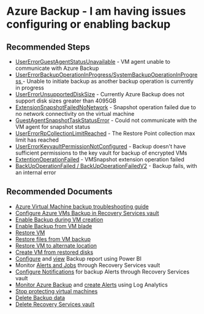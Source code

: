 <properties
	pageTitle="Azure Backup - I am having issues configuring or enabling backup"
	description="Azure Backup - I am having issues configuring or enabling backup"
	service="microsoft.compute"
	resource="virtualmachines"
	authors="srinathv"
	ms.author="srinathv"
	displayOrder=""
	selfHelpType="generic"
	supportTopicIds="32637322"
	resourceTags=""
	productPesIds="15571,15797,16470,16454,14749"
	articleId="9ba9becb-d7a2-4b16-b471-3cfd6ed0570a"
	cloudEnvironments="public, Fairfax, usnat, ussec"
	ownershipId="StorageMediaEdge_Backup"
/>

# Azure Backup - I am having issues configuring or enabling backup

## **Recommended Steps**

* [UserErrorGuestAgentStatusUnavailable](https://aka.ms/AB-AA4ecq8) - VM agent unable to communicate with Azure Backup<br>
* [UserErrorBackupOperationInProgress/SystemBackupOperationInProgress ](https://aka.ms/AB-AA4e56y)- Unable to initiate backup as another backup operation is currently in progress<br>
* [UserErrorUnsupportedDiskSize](https://aka.ms/AB-AA4ecqf) - Currently Azure Backup does not support disk sizes greater than 4095GB<br>
* [ExtensionSnapshotFailedNoNetwork](https://aka.ms/AB-AA4ecqk) - Snapshot operation failed due to no network connectivity on the virtual machine<br>
* [GuestAgentSnapshotTaskStatusError](https://aka.ms/AB-AA4e56x) - Could not communicate with the VM agent for snapshot status<br>
* [UserErrorRpCollectionLimitReached](https://aka.ms/AB-AA4e56l) - The Restore Point collection max limit has reached<br>
* [UserErrorKeyvaultPermissionNotConfigured](https://aka.ms/AB-AA4e56m) - Backup doesn't have sufficient permissions to the key vault for backup of encrypted VMs<br>
* [ExtentionOperationFailed](https://aka.ms/AB-AA4e56c) - VMSnapshot extension operation failed<br>
* [BackUpOperationFailed / BackUpOperationFailedV2](https://aka.ms/AB-AA4ecqe) - Backup fails, with an internal error<br>

## **Recommended Documents**

* [Azure Virtual Machine backup troubleshooting guide](https://aka.ms/AB-AA4ecqg)<br>
* [Configure Azure VMs Backup in Recovery Services vault](https://aka.ms/AB-AA4ecq2)<br>
* [Enable Backup during VM creation](https://aka.ms/AB-EnableBackupDuringVMcreation)<br>
* [Enable Backup from VM blade](https://aka.ms/AB-EnableBackupDuringVMcreation)<br>
* [Restore VM](https://aka.ms/AB-AA4e568)<br>
* [Restore files from VM backup](https://aka.ms/AB-AA4e56h)<br>
* [Restore VM to alternate location](https://aka.ms/AB-AA4e570)<br>
* [Create VM from restored disks](https://aka.ms/AB-AA4e56j)<br>
* [Configure](https://aka.ms/AB-backupReorts) and [view](https://aka.ms/View-PowerBI-Report) Backup report using Power BI<br>
* Monitor [Alerts and Jobs](https://aka.ms/Monitor-JobsAlert-RSV) through Recovery Services vault<br>
* [Configure Notifications](https://aka.ms/Configure-Notification-RSV) for backup Alerts through Recovery Services vault<br>
* [Monitor Azure Backup](https://aka.ms/Monitor-Backup-LA) and [create Alerts](https://aka.ms/Create-Alert-LA) using Log Analytics<br>
* [Stop protecting virtual machines](https://aka.ms/AB-AA4ecqs)<br>
* [Delete Backup data](https://aka.ms/AB-AA4e56f)<br>
* [Delete Recovery Services vault](https://aka.ms/AB-AA4ecq5)
